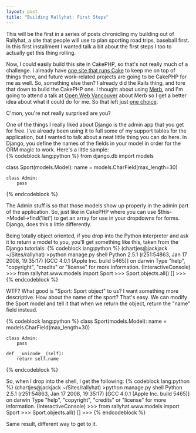 ```yaml
--- 
layout: post
title: "Building Rallyhat: First Steps"
---
```

<p>This will be the first in a series of posts chronicling my building out of Rallyhat, a site that people will use to plan sporting road trips, baseball first.  In this first installment I wanted talk a bit about the first steps I too to actually get this thing rolling.</p>
<p>
Now, I could easily build this site in CakePHP, so that's not really much of a challenge.  I already have <a href="http://www.ibl.org">one site that runs Cake</a> to keep me on top of things there, and future work-related projects are going to be CakePHP for me as well.  So, something else then?  I already did the Rails thing, and tore that down to build the CakePHP one.  I thought about using <a href="http://merbivore.com/">Merb</a>, and I'm going to attend a talk at <a href="http://openwebvancouver.ca">Open Web Vancouver</a> about Merb so I get a better idea about what it could do for me.  So that left just <a href="http://www.djangoproject.com">one choice</a>.
</p>
<p>
C'mon, you're not really surprised are you?
</p>
<p>
One of the things I really liked about Django is the admin app that you get for free.  I've already been using it to full some of my support tables for the application, but I wanted to talk about a neat little thing you can do here.  In Django, you define the names of the fields in your model in order for the ORM magic to work.  Here's a little sample:<br />
{% codeblock lang:python %}
from django.db import models

class Sport(models.Model):
	name = models.CharField(max_length=30)
	
	class Admin:
		pass

{% endcodeblock %}
</p><p>
The Admin stuff is so that those models show up properly in the admin part of the application.  So, just like in CakePHP where you can use $this->Model->find('list') to get an array for use in your dropdowns for forms.  Django, does this a little differently.
</p>
<p>
Being totally object oriented, if you drop into the Python interpreter and ask it to return a model to you, you'll get something like this, taken from the Django tutorials:
{% codeblock lang:python %}
(chartjes@jackjack ~/Sites/rallyhat)
>python manage.py shell
Python 2.5.1 (r251:54863, Jan 17 2008, 19:35:17) 
[GCC 4.0.1 (Apple Inc. build 5465)] on darwin
Type "help", "copyright", "credits" or "license" for more information.
(InteractiveConsole)
>>> from rallyhat.www.models import Sport
>>> Sport.objects.all()
[<sport : Sport object>]
>>> 
{% endcodeblock %}
<p>
WTF?  What good is "Sport: Sport object" to us?  I want something more descriptive.  How about the name of the sport?  That's easy.  We can modify the Sport model and tell it that when we return the object, return the "name" field instead.
</p>
{% codeblock lang:python %}
class Sport(models.Model):
	name = models.CharField(max_length=30)
	
	class Admin:
		pass
	
	def __unicode__(self):
		return self.name
{% endcodeblock %}
</sport></p>
<p>
So, when I drop into the shell, I get the following:
{% codeblock lang:python %}
(chartjes@jackjack ~/Sites/rallyhat)
>python manage.py shell
Python 2.5.1 (r251:54863, Jan 17 2008, 19:35:17) 
[GCC 4.0.1 (Apple Inc. build 5465)] on darwin
Type "help", "copyright", "credits" or "license" for more information.
(InteractiveConsole)
>>> from rallyhat.www.models import Sport
>>> Sport.objects.all()
[<sport : MLB>]
>>> 
{% endcodeblock %}
</sport></p>
<p>
Same result, different way to get to it.  		
</p>
